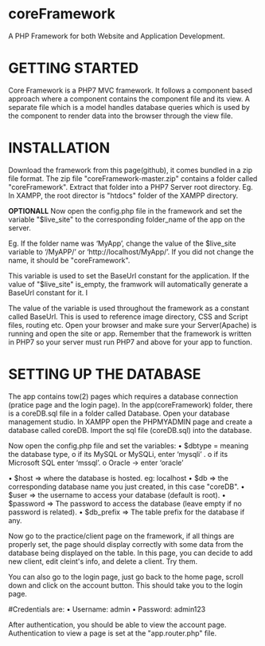 # coreFramework

A PHP Framework for both Website and Application Development.

# GETTING STARTED

Core Framework is a PHP7 MVC framework. It follows a component based approach where a component contains the component file and its view. A separate file which is a model handles database queries which is used by the component to render data into the browser through the view file.

# INSTALLATION
Download the framework from this page(github), it comes bundled in a zip file format. 
The zip file "coreFramework-master.zip" contains a folder called "coreFramework". Extract that folder into a PHP7 Server root directory.
Eg. In XAMPP, the root director is "htdocs" folder of the XAMPP directory.

**OPTIONALL** Now open the config.php file in the framework and set the variable "$live_site" to the corresponding folder_name of the app on the server. 

Eg. If the folder name was ‘MyApp’, change the value of the $live_site variable to ‘/MyAPP/’ or ‘http://localhost/MyApp/’. If you did not change the name, it should be "coreFramework".

This variable is used to set the BaseUrl constant for the application.
If the value of "$live_site" is_empty, the framwork will automatically generate a BaseUrl constant for it.
I


The value of the variable is used throughout the framework as a constant called BaseUrl. This is used to reference image directory, CSS and Script files, routing etc.
Open your browser and make sure your Server(Apache) is running and open the site or app.
Remember that the framework is written in PHP7 so your server must run PHP7 and above for your app to function.

# SETTING UP THE DATABASE
The app contains tow(2) pages which requires a database connection (pratice page and the login page). In the app(coreFramework) folder, there is a coreDB.sql file in a folder called Database. Open your database management studio. In XAMPP open the PHPMYADMIN page and create a database called coreDB. Import the sql file (coreDB.sql) into the database. 

Now open the config.php file and set the variables:
•	$dbtype = meaning the database type, 
  o	if its MySQL or MySQLi, enter ‘mysqli’ . 
  o	if its Microsoft SQL enter ‘mssql’. 
  o	Oracle ->  enter ‘oracle’ 

•	$host => where the database is hosted. eg: localhost
•	$db => the corresponding database name you just created, in this case "coreDB". 
•	$user => the username to access your database (default is root). 
•	$password => The password to access the database (leave empty if no password is related). 
•	$db_prefix => The table prefix for the database if any.


Now go to the practice/client page on the framework, if all things are properly set, the page should display correctly with some data from the database being displayed on the table. In this page, you can decide to add new client, edit cleint's info, and delete a client. Try them. 

You can also go to the login page, just go back to the home page, scroll down and click on the account button. This should take you to the login page. 

#Credentials are: 
•	Username: admin 
•	Password: admin123 

After authentication, you should be able to view the account page. Authentication to view a page is set at the "app.router.php" file.